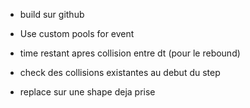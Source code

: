 
* build sur github
* Use custom pools for event


* time restant apres collision entre dt (pour le rebound)

* check des collisions existantes au debut du step

* replace sur une shape deja prise
